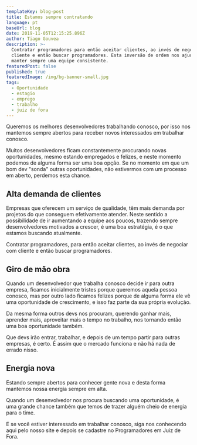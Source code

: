 ```yaml
---
templateKey: blog-post
title: Estamos sempre contratando
language: pt
baseUrl: blog
date: 2019-11-05T12:15:25.896Z
author: Tiago Gouvea
description: >-
  Contratar programadores para então aceitar clientes, ao invés de negociar com
  cliente e então buscar programadores. Esta inversão de ordem nos ajuda a
  manter sempre uma equipe consistente.
featuredPost: false
published: true
featuredImage: /img/bg-banner-small.jpg
tags:
  - Oportunidade
  - estagio
  - emprego
  - trabalho
  - juiz de fora
---
```

Queremos os melhores desenvolvedores trabalhando conosco, por isso nos mantemos sempre abertos para receber novos interessados em trabalhar conosco.

Muitos desenvolvedores ficam constantemente procurando novas oportunidades, mesmo estando empregados e felizes, e neste momento podemos de alguma forma ser uma boa opção. Se no momento em que um bom dev "sonda" outras oportunidades, não estivermos com um processo em aberto, perdemos esta chance.

## Alta demanda de clientes

Empresas que oferecem um serviço de qualidade, têm mais demanda por projetos do que conseguem efetivamente atender. Neste sentido a possibilidade de ir aumentando a equipe aos poucos, trazendo sempre desenvolvedores motivados a crescer, é uma boa estratégia, é o que estamos buscando atualmente.

Contratar programadores, para então aceitar clientes, ao invés de negociar com cliente e então buscar programadores.

## Giro de mão obra

Quando um desenvolvedor que trabalha conosco decide ir para outra empresa, ficamos inicialmente tristes porque queremos aquela pessoa conosco, mas por outro lado ficamos felizes porque de alguma forma ele vê uma oportunidade de crescimento, e isso faz parte da sua própria evolução.

Da mesma forma outros devs nos procuram, querendo ganhar mais, aprender mais, aproveitar mais o tempo no trabalho, nos tornando então uma boa oportunidade também.

Que devs irão entrar, trabalhar, e depois de um tempo partir para outras empresas, é certo. É assim que o mercado funciona e não há nada de errado nisso. 

## Energia nova

Estando sempre abertos para conhecer gente nova e desta forma mantemos nossa energia sempre em alta. 

Quando um desenvolvedor nos procura buscando uma oportunidade, é uma grande chance também que temos de trazer alguém cheio de energia para o time.

E se você estiver interessado em trabalhar conosco, siga nos conhecendo aqui pelo nosso site e depois se cadastre no Programadores em Juiz de Fora.
